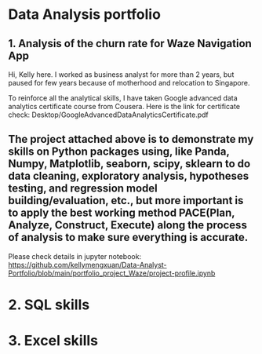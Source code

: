 # Data Analysis portfolio 

## 1. Analysis of the churn rate for Waze Navigation App

Hi, Kelly here. I worked as business analyst for more than 2 years, but paused for few years because of motherhood and relocation to Singapore.

To reinforce all the analytical skills, I have taken Google advanced data analytics certificate course from Cousera. Here is the link for certificate check: Desktop/GoogleAdvancedDataAnalyticsCertificate.pdf

## The project attached above is to demonstrate my skills on Python packages using, like Panda, Numpy, Matplotlib, seaborn, scipy, sklearn to do data cleaning, exploratory analysis, hypotheses testing, and regression model building/evaluation, etc., but more important is to apply the best working method PACE(Plan, Analyze, Construct, Execute) along the process of analysis to make sure everything is accurate. 

Please check details in jupyter notebook: https://github.com/kellymengxuan/Data-Analyst-Portfolio/blob/main/portfolio_project_Waze/project-profile.ipynb

# 2. SQL skills 
# 3. Excel skills
